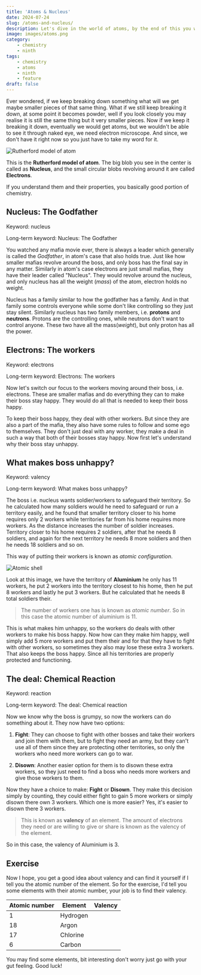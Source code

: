 ```yaml
---
title: 'Atoms & Nucleus'
date: 2024-07-24
slug: /atoms-and-nucleus/
description: Let's dive in the world of atoms, by the end of this you will gain a good understanding about the weird world of chemistry.
image: images/atoms.png
category:
    - chemistry
    - ninth
tags:
    - chemistry
    - atoms
    - ninth
    - feature
draft: false
---
```


Ever wondered, if we keep breaking down something what will we get maybe smaller pieces of that same thing. What if we still keep breaking it down, at some point it becomes powder, well if you look closely you may realise it is still the same thing but it very smaller pieces. Now if we keep it breaking it down, eventually we would get atoms, but we wouldn't be able to see it through naked eye, we need electron microscope. And since, we don't have it right now so you just have to take my word for it.

![Rutherford model of atom](images/atom-model.jpg)

This is the **Rutherford model of atom**. The big blob you see in the center is called as **Nucleus**, and the small circular blobs revolving around it are called **Electrons**.

If you understand them and their properties, you basically good portion of chemistry.

## Nucleus: The Godfather

Keyword: nucleus

Long-term keyword: Nucleus: The Godfather

You watched any mafia movie ever, there is always a leader which generally is called the *Godfather*, in atom's case that also holds true. Just like how smaller mafias revolve around the boss, and only boss has the final say in any matter. Similarly in atom's case electrons are just small mafias, they have their leader called "Nucleus". They would revolve around the nucleus, and only nucleus has all the weight (*mass*) of the atom, electron holds no weight.

Nucleus has a family similar to how the godfather has a family. And in that family some controls everyone while some don't like controlling so they just stay silent. Similarly nucleus has two family members, i.e. **protons** and **neutrons**. Protons are the controlling ones, while neutrons don't want to control anyone. These two have all the mass(*weight*), but only proton has all the power.

## Electrons: The workers

Keyword: electrons

Long-term keyword: Electrons: The workers

Now let's switch our focus to the workers moving around their boss, i.e. electrons. These are smaller mafias and do everything they can to make their boss stay happy. They would do all that is needed to keep their boss happy.

To keep their boss happy, they deal with other workers. But since they are also a part of the mafia, they also have some rules to follow and some ego to themselves. They don't just deal with any worker, they make a deal in such a way that both of their bosses stay happy. Now first let's understand why their boss stay unhappy.

## What makes boss unhappy?

Keyword: valency

Long-term keyword: What makes boss unhappy?

The boss i.e. nucleus wants soldier/workers to safeguard their territory. So he calculated how many soldiers would he need to safeguard or run a territory easily, and he found that smaller territory closer to his home requires only 2 workers while territories far from his home requires more workers. As the distance increases the number of soldier increases. Territory closer to his home requires 2 soldiers, after that he needs 8 soldiers, and again for the next territory he needs 8 more soldiers and then he needs 18 soldiers and so on.

This way of putting their workers is known as *atomic configuration*.

![Atomic shell](images/atomic-shell.jpg)

Look at this image, we have the territory of **Aluminium** he only has 11 workers, he put 2 workers into the territory closest to his home, then he put 8 workers and lastly he put 3 workers. But he calculated that he needs 8 total soldiers their.

> The number of workers one has is known as *atomic number*. So in this case the atomic number of aluminium is 11.

This is what makes him unhappy, so the workers do deals with other workers to make his boss happy. Now how can they make him happy, well simply add 5 more workers and put them their and for that they have to fight with other workers, so sometimes they also may lose these extra 3 workers. That also keeps the boss happy. Since all his territories are properly protected and functioning.

## The deal: Chemical Reaction

Keyword: reaction

Long-term keyword: The deal: Chemical reaction

Now we know why the boss is grumpy, so now the workers can do something about it. They now have two options:
1. **Fight**: They can choose to fight with other bosses and take their workers and join them with them, but to fight they need an army, but they can't use all of them since they are protecting other territories, so only the workers who need more workers can go to war.

2. **Disown**: Another easier option for them is to disown these extra workers, so they just need to find a boss who needs more workers and give those workers to them. 

Now they have a choice to make: **Fight** or **Disown**. They make this decision simply by counting, they could either fight to gain 5 more workers or simply disown there own 3 workers. Which one is more easier? Yes, it's easier to disown there 3 workers.

> This is known as **valency** of an element. The amount of electrons they need or are willing to give or share is known as the valency of the element.

So in this case, the valency of Aluminium is 3.

## Exercise

Now I hope, you get a good idea about valency and can find it yourself if I tell you the atomic number of the element. So for the exercise, I'd tell you some elements with their atomic number, your job is to find their valency.

| Atomic number | Element | Valency |
| ------------- | ------- | ------- |
| 1 | Hydrogen | |
| 18 | Argon | |
| 17 | Chlorine | |
| 6 | Carbon | |

You may find some elements, bit interesting don't worry just go with your gut feeling. Good luck!
